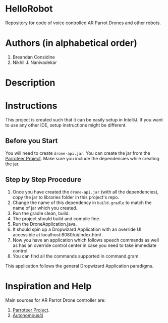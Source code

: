 # HelloRobot
Repository for code of voice controlled AR Parrot Drones and other robots.

# Authors (in alphabetical order)
1. Breandan Considine
2. Nikhil J. Nanivadekar

# Description


# Instructions

This project is created such that it can be easily setup in IntelliJ. If you want to use any other IDE, setup instructions might be different.

## Before you Start
You will need to create `drone-api.jar`.
You can create the jar from the [Parroteer Project](https://github.com/parrotsonjava/parroteer). 
Make sure you include the dependencies while creating the jar.

## Step by Step Procedure
1. Once you have created the `drone-api.jar` (with all the dependencies), copy the jar to libraries folder in this project's repo.
2. Change the name of this dependency in `build.gradle` to match the name of jar which you created.
3. Run the gradle clean, build.
4. The project should build and compile fine.
5. Run the DroneApplication.java.
6. It should spin up a Dropwizard Application with an override UI accessible at localhost:8080/ui/index.html .
7. Now you have an application which follows speech commands as well as has an override control center in case you need to take immediate control.
8. You can find all the commands supported in command.gram.

This application follows the general Dropwizard Application paradigms.

# Inspiration and Help
Main sources for AR Parrot Drone controller are:
1. [Parroteer Project](https://github.com/parrotsonjava/parroteer).
2. [Autonomous4j](https://github.com/RaspberryPiWithJava/Autonomous4j)
